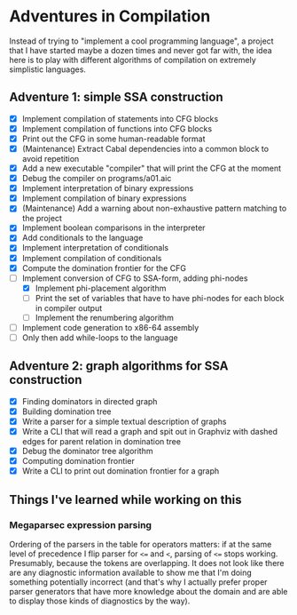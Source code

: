 # Adventures in Compilation

Instead of trying to "implement a cool programming language", a project that I have started maybe a dozen times and never got far with, the idea here is to play with different algorithms of compilation on extremely simplistic languages.

## Adventure 1: simple SSA construction

- [x] Implement compilation of statements into CFG blocks
- [x] Implement compilation of functions into CFG blocks
- [x] Print out the CFG in some human-readable format
- [x] (Maintenance) Extract Cabal dependencies into a common block to avoid repetition
- [x] Add a new executable "compiler" that will print the CFG at the moment
- [x] Debug the compiler on programs/a01.aic
- [x] Implement interpretation of binary expressions
- [x] Implement compilation of binary expressions
- [x] (Maintenance) Add a warning about non-exhaustive pattern matching to the project
- [x] Implement boolean comparisons in the interpreter
- [x] Add conditionals to the language
- [x] Implement interpretation of conditionals
- [x] Implement compilation of conditionals
- [x] Compute the domination frontier for the CFG
- [ ] Implement conversion of CFG to SSA-form, adding phi-nodes
  - [x] Implement phi-placement algorithm
  - [ ] Print the set of variables that have to have phi-nodes for each block in compiler output
  - [ ] Implement the renumbering algorithm
- [ ] Implement code generation to x86-64 assembly
- [ ] Only then add while-loops to the language

## Adventure 2: graph algorithms for SSA construction

- [x] Finding dominators in directed graph
- [x] Building domination tree
- [x] Write a parser for a simple textual description of graphs
- [x] Write a CLI that will read a graph and spit out in Graphviz with dashed edges for parent relation in domination tree
- [x] Debug the dominator tree algorithm
- [x] Computing domination frontier
- [x] Write a CLI to print out domination frontier for a graph

## Things I've learned while working on this

### Megaparsec expression parsing

Ordering of the parsers in the table for operators matters: if at the same level of precedence I flip parser for `<=` and `<`, parsing of `<=` stops working. Presumably, because the tokens are overlapping. It does not look like there are any diagnostic information available to show me that I'm doing something potentially incorrect (and that's why I actually prefer proper parser generators that have more knowledge about the domain and are able to display those kinds of diagnostics by the way).
